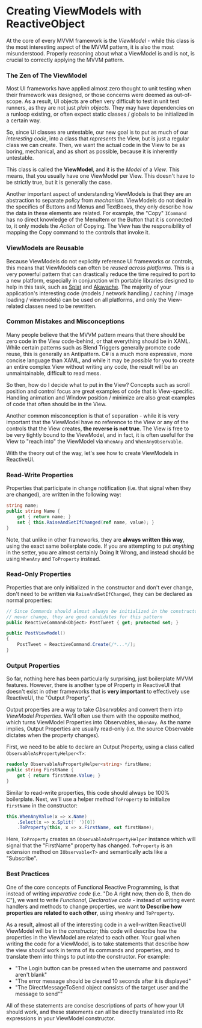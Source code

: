 # Creating ViewModels with ReactiveObject

At the core of every MVVM framework is the *ViewModel* - while this class is
the most interesting aspect of the MVVM pattern, it is also the most
misunderstood. Properly reasoning about what a ViewModel is and is not, is
crucial to correctly applying the MVVM pattern.

### The Zen of The ViewModel

Most UI frameworks have applied almost zero thought to unit testing when their
framework was designed, or those concerns were deemed as out-of-scope. As a
result, UI objects are often very difficult to test in unit test runners, as
they are not just *plain objects*. They may have dependencies on a runloop
existing, or often expect static classes / globals to be initialized in a
certain way.

So, since UI classes are untestable, our new goal is to put as much of our
*interesting code*, into a class that *represents* the View, but is just a
regular class we can create. Then, we want the actual code in the View to be
as boring, mechanical, and as short as possible, because it is inherently
untestable.

This class is called the **ViewModel**, and it is the *Model* of a *View*.
This means, that you usually have one ViewModel per View. This doesn't have to
be strictly true, but it is generally the case. 

Another important aspect of understanding ViewModels is that they are an
abstraction to separate *policy* from *mechanism*. ViewModels do not deal in
the specifics of Buttons and Menus and TextBoxes, they only describe how the
data in these elements are related. For example, the "Copy" `ICommand` has no
direct knowledge of the MenuItem or the Button that it is connected to, it
only models the *Action* of Copying. The View has the responsibility of
mapping the Copy command to the controls that invoke it.

### ViewModels are Reusable

Because ViewModels do not explicitly reference UI frameworks or controls, this
means that ViewModels can often be *reused across platforms*. This is a very
powerful pattern that can drastically reduce the time required to port to a
new platform, especially in conjunction with portable libraries designed to
help in this task, such as [Splat](https://github.com/paulcbetts/splat) and
[Akavache](https://github.com/akavache/Akavache). The majority of your
application's interesting code (models / network handling / caching / image
loading / viewmodels) can be used on all platforms, and only the View-related
classes need to be rewritten.

### Common Mistakes and Misconceptions

Many people believe that the MVVM pattern means that there should be zero code
in the View code-behind, or that everything should be in XAML. While certain
patterns such as Blend Triggers generally promote code reuse, this is
generally an Antipattern. C# is a much more expressive, more concise language
than XAML, and while it may be *possible* for you to create an entire complex
View without writing any code, the result will be an unmaintainable, difficult
to read mess.

So then, how do I decide what to put in the View? Concepts such as scroll
position and control focus are great examples of code that is View-specific.
Handling animation and Window position / minimize are also great examples of
code that often should be in the View.

Another common misconception is that of separation - while it is very
important that the ViewModel have no reference to the View or any of the
controls that the View creates, **the reverse is not true**. The View is free
to be very tightly bound to the ViewModel, and in fact, it is often useful for
the View to "reach into" the ViewModel via `WhenAny` and `WhenAnyObservable`.

With the theory out of the way, let's see how to create ViewModels in
ReactiveUI.

### Read-Write Properties

Properties that participate in change notification (i.e. that signal when they
are changed), are written in the following way:

```cs
string name;
public string Name {
    get { return name; }
    set { this.RaiseAndSetIfChanged(ref name, value); }
}
```

Note, that unlike in other frameworks, they are **always written this way**,
using the exact same boilerplate code. If you are attempting to put *anything*
in the setter, you are almost certainly Doing It Wrong, and instead should be
using `WhenAny` and `ToProperty` instead.

### Read-Only Properties

Properties that are only initialized in the constructor and don't ever change,
don't need to be written via `RaiseAndSetIfChanged`, they can be declared as
normal properties:

```cs
// Since Commands should almost always be initialized in the constructor and
// never change, they are good candidates for this pattern
public ReactiveCommand<Object> PostTweet { get; protected set; }

public PostViewModel()
{
    PostTweet = ReactiveCommand.Create(/*...*/);
}
```

### Output Properties

So far, nothing here has been particularly surprising, just boilerplate
MVVM features. However, there is another type of Property in ReactiveUI that
doesn't exist in other frameworks that is **very important** to effectively
use ReactiveUI, the "Output Property".

Output properties are a way to take *Observables* and convert them into
*ViewModel Properties*. We'll often use them with the opposite method, which
turns ViewModel Properties into Observables, `WhenAny`. As the name implies,
Output Properties are usually read-only (i.e. the source Observable dictates
when the property changes).

First, we need to be able to declare an Output Property, using a class called
`ObservableAsPropertyHelper<T>`:

```cs
readonly ObservableAsPropertyHelper<string> firstName;
public string FirstName {
    get { return firstName.Value; }
}
```

Similar to read-write properties, this code should always be 100% boilerplate.
Next, we'll use a helper method `ToProperty` to initialize `firstName` in the
constructor:

```cs
this.WhenAnyValue(x => x.Name)
    .Select(x => x.Split(' ')[0])
    .ToProperty(this, x => x.FirstName, out firstName);
```

Here, `ToProperty` creates an `ObservableAsPropertyHelper` instance which will
signal that the "FirstName" property has changed. `ToProperty` is an extension
method on `IObservable<T>` and semantically acts like a "Subscribe".

### Best Practices

One of the core concepts of Functional Reactive Programming, is that instead
of writing *imperative code* (i.e. "Do A right now, then do B, then do C"), we
want to write *Functional, Declarative code* - instead of writing event
handlers and methods to change properties, we want **to Describe how properties
are related to each other**, using `WhenAny` and `ToProperty`.

As a result, almost all of the interesting code in a well-written ReactiveUI
ViewModel will be in the *constructor*; this code will describe how the
properties in the ViewModel are related to each other. Your goal when writing
the code for a ViewModel, is to take statements that describe how the view
*should* work in terms of its commands and properties, and to translate them
into things to put into the constructor. For example:

* "The Login button can be pressed when the username and password aren't blank"
* "The error message should be cleared 10 seconds after it is displayed"
* "The DirectMessageToSend object consists of the target user and the message
   to send""

All of these statements are concise descriptions of parts of how your UI
should work, and these statements can all be directly translated into Rx
expressions in your ViewModel constructor.

